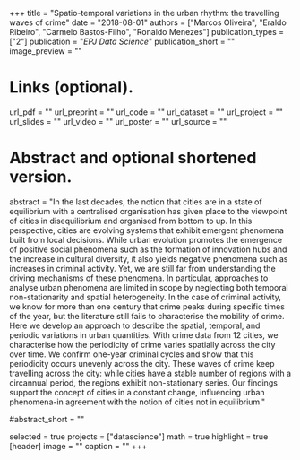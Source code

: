 +++
title = "Spatio-temporal variations in the urban rhythm: the travelling waves of crime"
date = "2018-08-01"
authors = ["Marcos Oliveira", "Eraldo Ribeiro", "Carmelo Bastos-Filho", "Ronaldo Menezes"]
publication_types = ["2"]
publication = "_EPJ Data Science_"
publication_short = ""
image_preview = ""

# Links (optional).
url_pdf = ""
url_preprint = ""
url_code = ""
url_dataset = ""
url_project = ""
url_slides = ""
url_video = ""
url_poster = ""
url_source = ""

# Abstract and optional shortened version.
abstract = "In the last decades, the notion that cities are in a state of equilibrium with a centralised organisation has given place to the viewpoint of cities in disequilibrium and organised from bottom to up. In this perspective, cities are evolving systems that exhibit emergent phenomena built from local decisions. While urban evolution promotes the emergence of positive social phenomena such as the formation of innovation hubs and the increase in cultural diversity, it also yields negative phenomena such as increases in criminal activity. Yet, we are still far from understanding the driving mechanisms of these phenomena. In particular, approaches to analyse urban phenomena are limited in scope by neglecting both temporal non-stationarity and spatial heterogeneity. In the case of criminal activity, we know for more than one century that crime peaks during specific times of the year, but the literature still fails to characterise the mobility of crime. Here we develop an approach to describe the spatial, temporal, and periodic variations in urban quantities. With crime data from 12 cities, we characterise how the periodicity of crime varies spatially across the city over time. We confirm one-year criminal cycles and show that this periodicity occurs unevenly across the city. These waves of crime keep travelling across the city: while cities have a stable number of regions with a circannual period, the regions exhibit non-stationary series. Our findings support the concept of cities in a constant change, influencing urban phenomena-in agreement with the notion of cities not in equilibrium."

#abstract_short = ""



selected = true
projects = ["datascience"]
math = true
highlight = true
[header]
image = ""
caption = ""
+++

